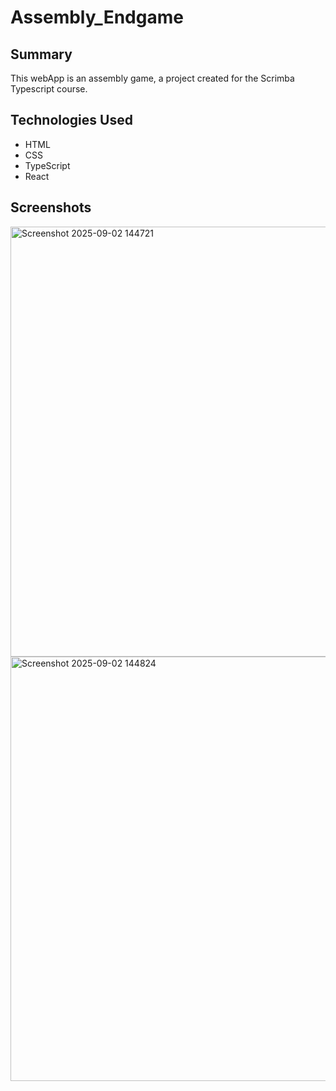 # Assembly_Endgame

## Summary  
This webApp is an assembly game, a project created for the Scrimba Typescript course.  
  
## Technologies Used  
- HTML  
- CSS
- TypeScript
- React

## Screenshots  
<img width="1109" height="688" alt="Screenshot 2025-09-02 144721" src="https://github.com/user-attachments/assets/97029cb0-76d6-441c-9521-531cc6336cb2" />  


<img width="1109" height="679" alt="Screenshot 2025-09-02 144824" src="https://github.com/user-attachments/assets/91bfdbc7-c9c3-4df5-b549-7d77879d7273" />
